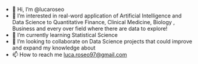 - 👋 Hi, I’m @lucaroseo
- 👀 I’m interested in real-word application of Artificial Intelligence and Data Science to Quantitative Finance, Clinical Medicine, Biology , Business 
     and every over field where there are data to explore!
- 🌱 I’m currently learning Statistical Science
- 💞️ I’m looking to collaborate on Data Science projects that could improve and expand my knowledge about 
- 📫 How to reach me luca.roseo97@gmail.com

<!---
lucaroseo/lucaroseo is a ✨ special ✨ repository because its `README.md` (this file) appears on your GitHub profile.
You can click the Preview link to take a look at your changes.
--->
